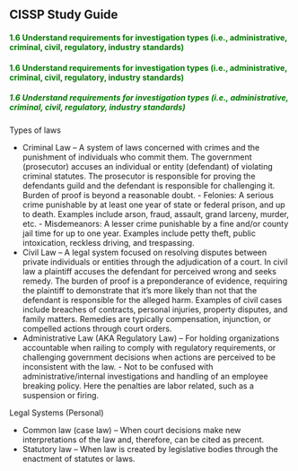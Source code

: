 ## CISSP Study Guide

#### <font color="#007800"><b>1.6 Understand requirements for investigation types (i.e., administrative, criminal, civil, regulatory, industry standards) </b> </font>

#### <font color="#007800">1.6 Understand requirements for investigation types (i.e., administrative, criminal, civil, regulatory, industry standards) </font>

##### <font color="#007800"><b>1.6 Understand requirements for investigation types (i.e., administrative, criminal, civil, regulatory, industry standards) </b> </font>

Types of laws
- Criminal Law – A system of laws concerned with crimes and the punishment of individuals who commit them. The government (prosecutor) accuses an individual or entity (defendant) of violating criminal statutes. The prosecutor is responsible for proving the defendants guild and the defendant is responsible for challenging it. Burden of proof is beyond a reasonable doubt.
        - Felonies: A serious crime punishable by at least one year of state or federal prison, and up to death. Examples include arson, fraud, assault, grand larceny, murder, etc.
        - Misdemeanors: A lesser crime punishable by a fine and/or county jail time for up to one year. Examples include petty theft, public intoxication, reckless driving, and trespassing.
- Civil Law – A legal system focused on resolving disputes between private individuals or entities through the adjudication of a court. In civil law a plaintiff accuses the defendant for perceived wrong and seeks remedy. The burden of proof is a preponderance of evidence, requiring the plaintiff to demonstrate that it’s more likely than not that the defendant is responsible for the alleged harm. Examples of civil cases include breaches of contracts, personal injuries, property disputes, and family matters. Remedies are typically compensation, injunction, or compelled actions through court orders.
- Administrative Law (AKA Regulatory Law) – For holding organizations accountable when railing to comply with regulatory requirements, or challenging government decisions when actions are perceived to be inconsistent with the law.
        - Not to be confused with administrative/internal investigations and handling of an employee breaking policy. Here the penalties are labor related, such as a suspension or firing.

Legal Systems (Personal)
- Common law (case law) – When court decisions make new interpretations of the law and, therefore, can be cited as precent.
- Statutory law – When law is created by legislative bodies through the enactment of statutes or laws.






















    
